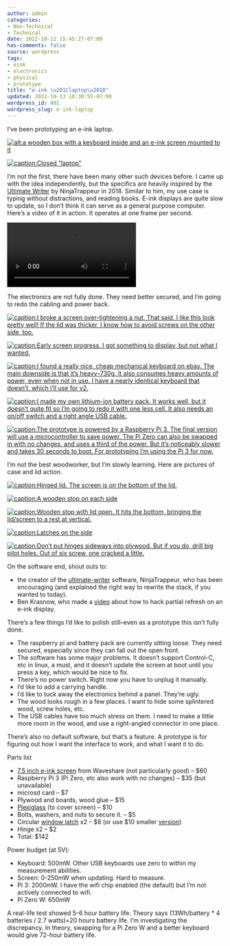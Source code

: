 ```yaml
---
author: admin
categories:
- Non-Technical
- Technical
date: 2022-10-12 15:45:27-07:00
has-comments: false
source: wordpress
tags:
- eink
- electronics
- physical
- prototype
title: "e-ink \u201Claptop\u201D"
updated: 2022-10-13 10:30:55-07:00
wordpress_id: 801
wordpress_slug: e-ink-laptop
---
```

I’ve been prototyping an e-ink laptop.

[![alt:a wooden box with a keyboard inside and an e-ink screen mounted to it](/wp-content/uploads/2022/10/front_view_open-1024x768.jpg)](/wp-content/uploads/2022/10/front_view_open-scaled.jpg)

[![caption:Closed “laptop”](/wp-content/uploads/2022/10/front_view-300x225.jpg)](/wp-content/uploads/2022/10/front_view-scaled.jpg)

I’m not the first, there have been many other such devices before. I came up with the idea independently, but the specifics are heavily inspired by the [Ultimate Writer](https://alternativebit.fr/posts/ultimate-writer/) by NinjaTrappeur in 2018. Similar to him, my use case is typing without distractions, and reading books. E-ink displays are quite slow to update, so I don’t think it can serve as a general purpose computer. Here’s a video of it in action. It operates at one frame per second.

<video controls="" src="https://za3k.com/archive/eink_typing1.mp4"></video>

The electronics are not fully done. They need better secured, and I’m going to redo the cabling and power back.

[![caption:I broke a screen over-tightening a nut. That said, I like this look pretty well! If the lid was thicker, I know how to avoid screws on the other side, too.](/wp-content/uploads/2022/10/screen_closeup-1024x768.jpg)](/wp-content/uploads/2022/10/screen_closeup-scaled.jpg)

[![caption:Early screen progress. I got something to display, but not what I wanted.](/wp-content/uploads/2022/10/early_garbage-crop-300x224.jpg)](/wp-content/uploads/2022/10/early_garbage-crop-scaled.jpg)

[![caption:I found a really nice, cheap mechanical keyboard on ebay. The main downside is that it’s heavy–730g. It also consumes heavy amounts of power, even when not in use. I have a nearly identical keyboard that doesn’t, which I’ll use for v2.](/wp-content/uploads/2022/10/keyboard_closeup-300x225.jpg)](/wp-content/uploads/2022/10/keyboard_closeup-scaled.jpg)

[![caption:I made my own lithium-ion battery pack. It works well, but it doesn’t quite fit so I’m going to redo it with one less cell. It also needs an on/off switch and a right angle USB cable.](/wp-content/uploads/2022/10/battery_back_closeup-300x225.jpg)](/wp-content/uploads/2022/10/battery_back_closeup-scaled.jpg)

[![caption:The prototype is powered by a Raspberry Pi 3. The final version will use a microcontroller to save power. The Pi Zero can also be swapped in with no changes, and uses a third of the power. But it’s noticeably slower and takes 30 seconds to boot. For prototyping I’m using the Pi 3 for now.](/wp-content/uploads/2022/10/pi_closeup-300x225.jpg)](/wp-content/uploads/2022/10/pi_closeup-scaled.jpg)

I’m not the best woodworker, but I’m slowly learning. Here are pictures of case and lid action.

[![caption:Hinged lid. The screen is on the bottom of the lid.](/wp-content/uploads/2022/10/added_back_stops-300x225.jpg)](/wp-content/uploads/2022/10/added_back_stops-scaled.jpg)

[![caption:A wooden stop on each side](/wp-content/uploads/2022/10/back_stop-300x225.jpg)](/wp-content/uploads/2022/10/back_stop-scaled.jpg)

[![caption:Wooden stop with lid open. It hits the bottom, bringing the lid/screen to a rest at vertical.](/wp-content/uploads/2022/10/back_stop_action-300x225.jpg)](/wp-content/uploads/2022/10/back_stop_action-scaled.jpg)

[![caption:Latches on the side](/wp-content/uploads/2022/10/hinge-300x225.jpg)](/wp-content/uploads/2022/10/hinge-scaled.jpg)

[![caption:Don’t put hinges sideways into plywood. But if you do, drill big pilot holes. Out of six screw, one cracked a little.](/wp-content/uploads/2022/10/hinge_crack-300x225.jpg)](/wp-content/uploads/2022/10/hinge_crack-scaled.jpg)

On the software end, shout outs to:

-   the creator of the [ultimate-writer](https://github.com/NinjaTrappeur/ultimate-writer) software, NinjaTrappeur, who has been encouraging (and explained the right way to rewrite the stack, if you wanted to today).
-   Ben Krasnow, who made a [video](https://www.youtube.com/watch?v=MsbiO8EAsGw&ab_channel=AppliedScience) about how to hack partial refresh on an e-ink display.

There’s a few things I’d like to polish still–even as a prototype this isn’t fully done.

-   The raspberry pi and battery pack are currently sitting loose. They need secured, especially since they can fall out the open front.
-   The software has some major problems. It doesn’t support Control-C, etc in linux, a must, and it doesn’t update the screen at boot until you press a key, which would be nice to fix.
-   There’s no power switch. Right now you have to unplug it manually.
-   I’d like to add a carrying handle.
-   I’d like to tuck away the electronics behind a panel. They’re ugly.
-   The wood looks rough in a few places. I want to hide some splintered wood, screw holes, etc.
-   The USB cables have too much stress on them. I need to make a little more room in the wood, and use a right-angled connector in one place.

There’s also no default software, but that’s a feature. A prototype is for figuring out how I want the interface to work, and what I want it to do.

Parts list

-   [7.5 inch e-ink screen](https://www.waveshare.com/7.5inch-e-paper-hat.htm) from Waveshare (not particularly good) – $60
-   Raspberry Pi 3 (Pi Zero, etc also work with no changes) – $35 (but unavailable)
-   microsd card – $7
-   Plywood and boards, wood glue – $15
-   [Plexiglass](https://www.amazon.com/gp/product/B088LXM1P1) (to cover screen) – $10
-   Bolts, washers, and nuts to secure it. – $5
-   Circular [window latch](https://www.amazon.com/dp/B000CSGD1U) x2 – $8 (or use $10 smaller [version](https://www.amazon.com/dp/B09ZTLLC6K))
-   Hinge x2 – $2
-   Total: $142

Power budget (at 5V):

-   Keyboard: 500mW. Other USB keyboards use zero to within my measurement abilities.
-   Screen: 0-250mW when updating. Hard to measure.
-   Pi 3: 2000mW. I have the wifi chip enabled (the default) but I’m not actively connected to wifi.
-   Pi Zero W: 650mW

A real-life test showed 5-6 hour battery life. Theory says (13Wh/battery \* 4 batteries / 2.7 watts)=20 hours battery life. I’m investigating the discrepancy. In theory, swapping for a Pi Zero W and a better keyboard would give 72-hour battery life.
